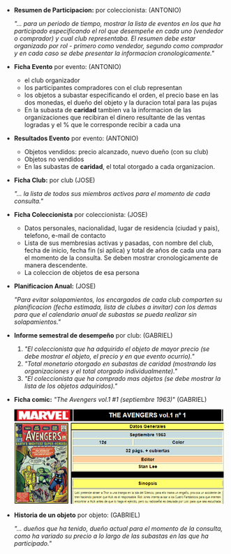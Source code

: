 
- **Resumen de Participacion:** por coleccionista: (ANTONIO)

    *"... para un periodo de tiempo, mostrar la lista de eventos en los que ha participado especificando el rol que desempeñe en cada uno (vendedor o comprador) y cual club representaba. El resumen debe estar organizado por rol - primero como vendedor, segundo como comprador y en cada caso se debe presentar la informacion cronologicamente."*



- **Ficha Evento** por evento: (ANTONIO)

    - el club organizador
    - los participantes compradores con el club representan
    - los objetos a subastar especificando el orden, el precio base en las dos monedas, el dueño del objeto y la duracion total para las pujas
    - En la subasta de **caridad** tambien va la informacion de las organizaciones que recibiran el dinero resultante de las ventas logradas y el % que le corresponde recibir a cada una



- **Resultados Evento** por evento: (ANTONIO)

    - Objetos vendidos: precio alcanzado, nuevo dueño (con su club)
    - Objetos no vendidos
    - En las subastas de **caridad**, el total otorgado a cada organizacion.





- **Ficha Club:** por club  (JOSE)
    
    *"... la lista de todos sus miembros activos para el momento de cada consulta."*

- **Ficha Coleccionista** por coleccionista: (JOSE)

    - Datos personales, nacionalidad, lugar de residencia (ciudad y pais), telefono, e-mail de contacto
    - Lista de sus membresias activas y pasadas, con nombre del club, fecha de inicio, fecha fin (si aplica) y total de años de cada una para el momento de la consulta. Se deben mostrar cronologicamente de manera descendente. 
    - La coleccion de objetos de esa persona
    
- **Planificacion Anual:**  (JOSE)

    *"Para evitar solapamientos, los encargados de cada club comparten su planificacion (fecha estimada, lista de clubes a invitar) con los demas para que el calendario anual de subastas se pueda realizar sin solapamientos."*

- **Informe semestral de desempeño** por club: (GABRIEL)

    1. *"El coleccionista que ha adquirido el objeto de mayor precio (se debe mostrar el objeto, el precio y en que evento ocurrio)."*
    2. *"Total monetario otorgado en subastas de caridad (mostrando las organizaciones y el total otorgado individualmente)."*
    3. *"El coleccionista que ha comprado mas objetos (se debe mostrar la lista de los objetos adquiridos)."*

- **Ficha comic:** *"The Avengers vol.1 #1 (septiembre 1963)*" (GABRIEL)

    ![ficha](ficha-comic.png)

- **Historia de un objeto** por objeto:  (GABRIEL)

    *"... dueños que ha tenido, dueño actual para el momento de la consulta, como ha variado su precio a lo largo de las subastas en las que ha participado."*

